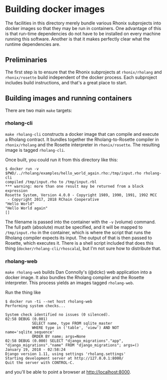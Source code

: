 # Building docker images

The facilities in this directory merely bundle various Rhonix subprojects into docker images so that they may be run in containers. One advantage of this is that run-time dependencies do not have to be installed on every machine running this software. Another is that it makes perfectly clear what the runtime dependencies are.

## Preliminaries

The first step is to ensure that the Rhonix subprojects at `rhonix/rholang` and `rhonix/rosette` build independent of the docker process. Each subproject includes build instructions, and that's a great place to start.

## Building images and running containers

There are two main `make` targets:

### rholang-cli
`make rholang-cli` constructs a docker image that can compile and execute a Rholang contract. It bundles together the Rholang-to-Rosette compiler in `rhonix/rholang` and the Rosette interpreter in `rhonix/rosette`. The resulting image is tagged `rholang-cli`.

Once built, you could run it from this directory like this:

```
$ docker run -v $PWD/../rholang/examples/hello_world_again.rho:/tmp/input.rho rholang-cli
compiled /tmp/input.rho to /tmp/input.rbl
*** warning: more than one result may be returned from a block expression
Rosette System, Version 4.0.0 - Copyright 1989, 1990, 1991, 1992 MCC
 - Copyright 2017, 2018 RChain Cooperative
"Hello World"
"Hello World again"
[]
```

The filename is passed into the container with the `-v` (volume) command. The full path (absolute) must be specified, and it will be mapped to `/tmp/input.rho` in the container, which is where the script that runs the Rholang compiler expects its input. The output of that is then passed to Rosette, which executes it. There is a shell script included that does this thing (`docker/rholang-cli/rhoscala`), but I'm not sure how to distribute that.

### rholang-web
`make rholang-web` builds Dan Connolly's (@dckc) web application into a docker image. It also bundles the Rholang compiler and the Rosette interpreter. This process yields an images tagged `rholang-web`.

Run the thing like
```
$ docker run -ti --net host rholang-web
Performing system checks...

System check identified no issues (0 silenced).
02:58 DEBUG (0.001)
            SELECT name, type FROM sqlite_master
            WHERE type in ('table', 'view') AND NOT name='sqlite_sequence'
            ORDER BY name; args=None
02:58 DEBUG (0.000) SELECT "django_migrations"."app", "django_migrations"."name" FROM "django_migrations"; args=()
January 19, 2018 - 02:58:24
Django version 1.11, using settings 'rholang.settings'
Starting development server at http://127.0.0.1:8000/
Quit the server with CONTROL-C.
```
and you'll be able to point a browser at [http://localhost:8000](http://localhost:8000).

